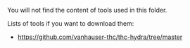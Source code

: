 You will not find the content of tools used in this folder.

Lists of tools if you want to download them:
- https://github.com/vanhauser-thc/thc-hydra/tree/master